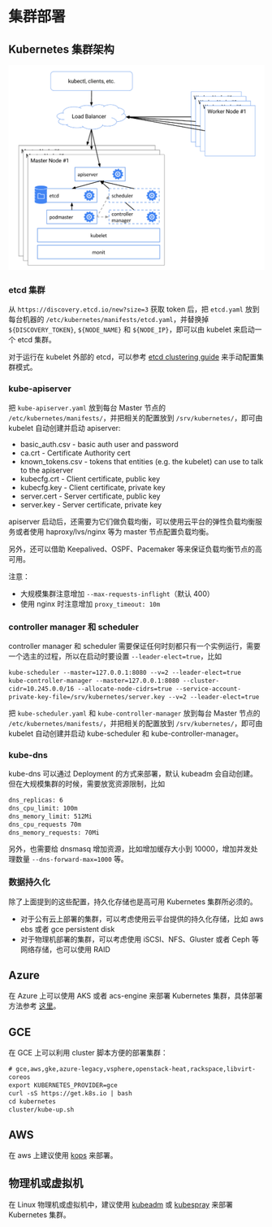 # 集群部署

## Kubernetes 集群架构

![](../../.gitbook/assets/ha%20%283%29.png)

### etcd 集群

从 `https://discovery.etcd.io/new?size=3` 获取 token 后，把 `etcd.yaml` 放到每台机器的 `/etc/kubernetes/manifests/etcd.yaml`，并替换掉 `${DISCOVERY_TOKEN}`, `${NODE_NAME}` 和 `${NODE_IP}`，即可以由 kubelet 来启动一个 etcd 集群。

对于运行在 kubelet 外部的 etcd，可以参考 [etcd clustering guide](https://github.com/coreos/etcd/blob/master/Documentation/op-guide/clustering.md) 来手动配置集群模式。

### kube-apiserver

把 `kube-apiserver.yaml` 放到每台 Master 节点的 `/etc/kubernetes/manifests/`，并把相关的配置放到 `/srv/kubernetes/`，即可由 kubelet 自动创建并启动 apiserver:

* basic\_auth.csv - basic auth user and password
* ca.crt - Certificate Authority cert
* known\_tokens.csv - tokens that entities \(e.g. the kubelet\) can use to talk to the apiserver
* kubecfg.crt - Client certificate, public key
* kubecfg.key - Client certificate, private key
* server.cert - Server certificate, public key
* server.key - Server certificate, private key

apiserver 启动后，还需要为它们做负载均衡，可以使用云平台的弹性负载均衡服务或者使用 haproxy/lvs/nginx 等为 master 节点配置负载均衡。

另外，还可以借助 Keepalived、OSPF、Pacemaker 等来保证负载均衡节点的高可用。

注意：

* 大规模集群注意增加 `--max-requests-inflight`（默认 400）
* 使用 nginx 时注意增加 `proxy_timeout: 10m`

### controller manager 和 scheduler

controller manager 和 scheduler 需要保证任何时刻都只有一个实例运行，需要一个选主的过程，所以在启动时要设置 `--leader-elect=true`，比如

```text
kube-scheduler --master=127.0.0.1:8080 --v=2 --leader-elect=true
kube-controller-manager --master=127.0.0.1:8080 --cluster-cidr=10.245.0.0/16 --allocate-node-cidrs=true --service-account-private-key-file=/srv/kubernetes/server.key --v=2 --leader-elect=true
```

把 `kube-scheduler.yaml` 和 `kube-controller-manager` 放到每台 Master 节点的 `/etc/kubernetes/manifests/`，并把相关的配置放到 `/srv/kubernetes/`，即可由 kubelet 自动创建并启动 kube-scheduler 和 kube-controller-manager。

### kube-dns

kube-dns 可以通过 Deployment 的方式来部署，默认 kubeadm 会自动创建。但在大规模集群的时候，需要放宽资源限制，比如

```text
dns_replicas: 6
dns_cpu_limit: 100m
dns_memory_limit: 512Mi
dns_cpu_requests 70m
dns_memory_requests: 70Mi
```

另外，也需要给 dnsmasq 增加资源，比如增加缓存大小到 10000，增加并发处理数量 `--dns-forward-max=1000` 等。

### 数据持久化

除了上面提到的这些配置，持久化存储也是高可用 Kubernetes 集群所必须的。

* 对于公有云上部署的集群，可以考虑使用云平台提供的持久化存储，比如 aws ebs 或者 gce persistent disk
* 对于物理机部署的集群，可以考虑使用 iSCSI、NFS、Gluster 或者 Ceph 等网络存储，也可以使用 RAID

## Azure

在 Azure 上可以使用 AKS 或者 acs-engine 来部署 Kubernetes 集群，具体部署方法参考 [这里](azure.md)。

## GCE

在 GCE 上可以利用 cluster 脚本方便的部署集群：

```text
# gce,aws,gke,azure-legacy,vsphere,openstack-heat,rackspace,libvirt-coreos
export KUBERNETES_PROVIDER=gce
curl -sS https://get.k8s.io | bash
cd kubernetes
cluster/kube-up.sh
```

## AWS

在 aws 上建议使用 [kops](https://kubernetes.io/docs/setup/production-environment/tools/kops/) 来部署。

## 物理机或虚拟机

在 Linux 物理机或虚拟机中，建议使用 [kubeadm](https://kubernetes.io/docs/setup/production-environment/tools/kubeadm/install-kubeadm/) 或 [kubespray](kubespray.md) 来部署 Kubernetes 集群。

